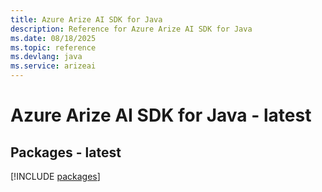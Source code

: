 ```yaml
---
title: Azure Arize AI SDK for Java
description: Reference for Azure Arize AI SDK for Java
ms.date: 08/18/2025
ms.topic: reference
ms.devlang: java
ms.service: arizeai
---
```

# Azure Arize AI SDK for Java - latest
## Packages - latest
[!INCLUDE [packages](arize-ai-index.md)]